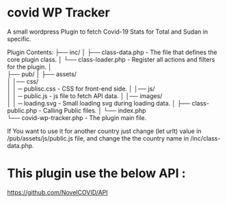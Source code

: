 # covid WP Tracker
A small wordpress Plugin to fetch Covid-19 Stats for Total and Sudan in specific.

Plugin Contents:
├── inc/
│   ├── class-data.php                     - The file that defines the core plugin class.
│   └── class-loader.php                   - Register all actions and filters for the plugin.
│   
├── pub/
│   ├── assets/                            
│   │── css/                            
│   │    ─ publisc.css                     - CSS for front-end side.
│   │── js/                             
│   │     ─ public.js                      - js file to fetch API data.
│   │── images/                         
│   │     ─ loading.svg                    - Small loading svg during loading data.
│   ├── class-public.php                   - Calling Public files.
│   └── index.php                          
└── covid-wp-tracker.php                   - The plugin main file.

If You want to use it for another country just change (let urlt) value in /pub/assets/js/public.js file, and change the the country name in /inc/class-data.php.

# This plugin use the below API :
 https://github.com/NovelCOVID/API
